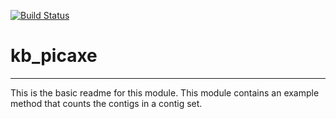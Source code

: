 [![Build Status](https://travis-ci.org/janakakbase/kb_picaxe.svg?branch=master)](https://travis-ci.org/janakakbase/kb_picaxe)

# kb_picaxe
---

This is the basic readme for this module. This module contains an example method that counts the contigs in a contig set.
